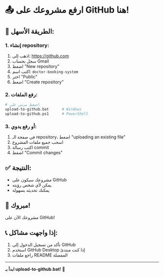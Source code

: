 # 📤 ارفع مشروعك على GitHub هنا!

## 🎯 الطريقة الأسهل:

### 1. إنشاء repository:
1. اذهب إلى: https://github.com
2. سجل بحساب Gmail
3. اضغط "New repository"
4. اكتب اسم: `doctor-booking-system`
5. اختر "Public"
6. اضغط "Create repository"

### 2. رفع الملفات:
```bash
# اضغط مرتين على:
upload-to-github.bat      # Windows
upload-to-github.ps1      # PowerShell
```

### 3. أو رفع يدوي:
1. في صفحة الـ repository، اضغط "uploading an existing file"
2. اسحب جميع ملفات المشروع
3. اكتب رسالة commit
4. اضغط "Commit changes"

## ✅ النتيجة:
- مشروعك سيكون على GitHub
- يمكن لأي شخص رؤيته
- يمكنك تحديثه بسهولة

## 🎉 مبروك!
مشروعك الآن على GitHub!

## 📞 إذا واجهت مشاكل:
1. تأكد من تسجيل الدخول إلى GitHub
2. استخدم GitHub Desktop إذا كنت مبتدئ
3. راجع ملفات README المفصلة

---

**ابدأ بـ upload-to-github.bat!** 🚀